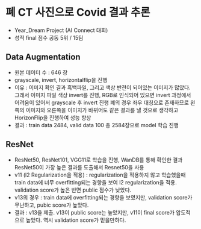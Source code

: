 # 폐 CT 사진으로 Covid 결과 추론
- Year_Dream Project (AI Connect 대회)
- 성적 final 점수 공동 5위 / 15팀

## Data Augmentation
- 원본 데이터 수 : 646 장
- grayscale, invert, horizontalflip을 진행
- 이유 : 이미지 확인 결과 흑백파일, 그리고 색상 반전이 되어있는 이미지가 많았다.
        그래서 이미지 파일 색상 invert를 진행, RGB로 인식되어 있으면 invert 과정에서 어려움이 있어서 grayscale 후 invert 진행
        폐의 경우 좌우 대칭으로 존재하므로 왼쪽의 이미지와 오른쪽을 이미지가 바뀌어도 같은 결과를 낼 것으로 생각하고 HorizonFlip을 진행하여 성능 향상
- 결과 : train data 2484, valid data 100 총 2584장으로 model 학습 진행

## ResNet
- ResNet50, ResNet101, VGG11로 학습을 진행, WanDB를 통해 확인한 결과 ResNet50이 가장 높은 결과를 도출해서 Resnet50을 사용
- v11 (l2 Regularization을 적용) : regularization을 적용하지 않고 학습했을때 train data에 너무 overfitting되는 경향을 보여 l2 regularization을 적용. validation score가 높은 반면 public 점수가 낮았다. 
- v13의 경우 : train data에 overfitting되는 경향을 보였지만, validation score가 무난하고, pubic score가 높았다.
- 결과 : v13을 제출. v13이 public score는 높았지만, v11이 final score가 압도적으로 높았다. 역시 validation score가 믿을만하다.